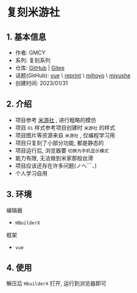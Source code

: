 # 复刻米游社

## 1. 基本信息

- 作者: GMCY
- 系列: 复刻系列
- 仓库: [GitHub](https://github.com/GMCY2020/Reprint-MiYuShe) | [Gitee](https://gitee.com/GMCY2020/Reprint-MiYuShe)
- 话题(GitHub): [vue](https://github.com/topics/vue) \ [reprint](https://github.com/topics/reprint) \ [mihoyo](https://github.com/topics/mihoyo) \ [miyushe](https://github.com/topics/miyushe)
- 创建时间: 2023/01/31

## 2. 介绍

- 项目参考 [米游社](https://www.miyoushe.com/) , 进行粗略的模仿
- 项目 `Ui` 样式参考项目创建时 `米游社` 的样式
- 项目图片等资源来自 `米游社` , 仅编程学习用
- 项目只复刻了小部分功能, 都是静态的
- 项目运行后, 浏览器要 `切换为手机显示模式`
- 能力有限, 无法做到米家那般丝滑
- 项目应该还存在许多问题(ノへ￣、)
- 个人学习自用

## 3. 环境

编辑器
- `HBuilderX`

框架
- `vue`

## 4. 使用

解压后 `HbuilderX` 打开, 运行到浏览器即可
